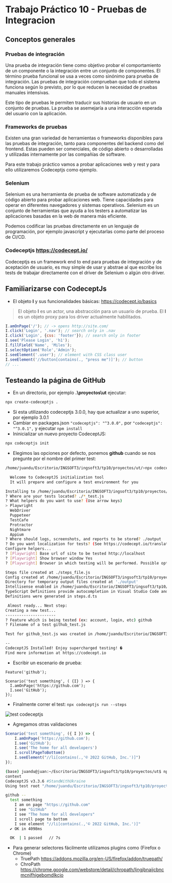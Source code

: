 # Trabajo Práctico 10 - Pruebas de Integracion

## Conceptos generales

### Pruebas de integración
Una prueba de integración tiene como objetivo probar el comportamiento de un componente o la integración entre un conjunto de componentes. El término prueba funcional se usa a veces como sinónimo para prueba de integración. Las pruebas de integración comprueban que todo el sistema funciona según lo previsto, por lo que reducen la necesidad de pruebas manuales intensivas.

Este tipo de pruebas le permiten traducir sus historias de usuario en un conjunto de pruebas. La prueba se asemejaría a una interacción esperada del usuario con la aplicación.

### Frameworks de pruebas 

Existen una gran variedad de herramientas o frameworks disponibles para las pruebas de integración, tanto para componentes del backend como del frontend. Estas pueden ser comerciales, de código abierto o desarrolladas y utilizadas internamente por las compañías de software.

Para este trabajo práctico vamos a probar aplicaciones web y rest y para ello utilizaremos Codeceptjs como ejemplo.

### Selenium

Selenium es una herramienta de prueba de software automatizada y de código abierto para probar aplicaciones web. Tiene capacidades para operar en diferentes navegadores y sistemas operativos. Selenium es un conjunto de herramientas que ayuda a los testers a automatizar las aplicaciones basadas en la web de manera más eficiente.

Podemos codificar las pruebas directamente en un lenguaje de programación, por ejemplo javascript y ejecutarlas como parte del proceso de CI/CD.

### Codeceptjs https://codecept.io/

Codeceptjs es un framework end to end para pruebas de integración y de aceptación de usuario, es muy simple de usar y abstrae al que escribe los tests de trabajar directamente con el driver de Selenium o algún otro driver.

## Familiarizarse con CodeceptJs
- El objeto **I** y sus funcionalidades básicas: https://codecept.io/basics
> El objeto **I** es un actor, una abstracción para un usuario de prueba. El **I** es un objeto proxy para los driver actualmente habilitados. 
~~~ js 
I.amOnPage('/'); // -> opens http://site.com/
I.click('Login', '.nav'); // search only in .nav
I.click('Login', {css: 'footer'}); // search only in footer
I.see('Please Login', 'h1');
I.fillField('Name', 'Miles');
I.selectOption('Role','Admin');
I.seeElement('.user'); // element with CSS class user
I.seeElement('//button[contains(., "press me")]'); // button
// ...
~~~

## Testeando la página de GitHub
- En un directorio, por ejemplo **.\proyectos\ut** ejecutar:

```bash
npx create-codeceptjs .
```

- Si esta utilizando codeceptjs 3.0.0, hay que actualizar a uno superior, por ejemplo 3.0.1
- Cambiar en packages.json `"codeceptjs": "^3.0.0",` por `"codeceptjs": "^3.0.1",` y ejecutar `npm install`
- Ininicializar un nuevo proyecto CodeceptJS:
```bash
npx codeceptjs init
```
- Elegimos las opciones por defecto, ponemos **github** cuando se nos pregunte por el nombre del primer test:
```bash
/home/juandu/Escritorio/INGSOFT3/ingsoft3/tp10/proyectos/ut/>npx codeceptjs init

  Welcome to CodeceptJS initialization tool
  It will prepare and configure a test environment for you

Installing to /home/juandu/Escritorio/INGSOFT3/ingsoft3/tp10/proyectos/ut/
? Where are your tests located? ./*_test.js
? What helpers do you want to use? (Use arrow keys)
> Playwright
  WebDriver
  Puppeteer
  TestCafe
  Protractor
  Nightmare
  Appium
? Where should logs, screenshots, and reports to be stored? ./output
? Do you want localization for tests? (See https://codecept.io/translation/) English (no localization)
Configure helpers...
? [Playwright] Base url of site to be tested http://localhost
? [Playwright] Show browser window Yes
? [Playwright] Browser in which testing will be performed. Possible options: chromium, firefox or webkit chromium

Steps file created at ./steps_file.js
Config created at /home/juandu/Escritorio/INGSOFT3/ingsoft3/tp10/proyectos/ut/codecept.conf.js
Directory for temporary output files created at './output'
Intellisense enabled in /home/juandu/Escritorio/INGSOFT3/ingsoft3/tp10/proyectos/ut/jsconfig.json
TypeScript Definitions provide autocompletion in Visual Studio Code and other IDEs
Definitions were generated in steps.d.ts

 Almost ready... Next step:
Creating a new test...
----------------------
? Feature which is being tested (ex: account, login, etc) github
? Filename of a test github_test.js

Test for github_test.js was created in /home/juandu/Escritorio/INGSOFT3/ingsoft3/tp10/proyectos/ut/github_test.js

--
CodeceptJS Installed! Enjoy supercharged testing! �
Find more information at https://codecept.io
```
- Escribir un escenario de prueba:
```
Feature('github');

Scenario('test something', ( {I} ) => {
  I.amOnPage('https://github.com');
  I.see('GitHub');
});
```
- Finalmente correr el test:
```npx codeceptjs run --steps```

![test codeceptjs](../imgs/1testCodeceptjs.png)

- Agregamos otras validaciones
```javascript
Scenario('test something', ({ I }) => {
    I.amOnPage('https://github.com');
    I.see('GitHub');
    I.see('The home for all developers')
    I.scrollPageToBottom()
    I.seeElement("//li[contains(.,'© 2022 GitHub, Inc.')]")
});
```
```bash
(base) juandu@juan:~/Escritorio/INGSOFT3/ingsoft3/tp10/proyectos/ut$ npx codeceptjs run --steps
context
CodeceptJS v3.3.6 #StandWithUkraine
Using test root "/home/juandu/Escritorio/INGSOFT3/ingsoft3/tp10/proyectos/ut"

github --
  test something
    I am on page "https://github.com"
    I see "GitHub"
    I see "The home for all developers"
    I scroll page to bottom 
    I see element "//li[contains(.,'© 2022 GitHub, Inc.')]"
  ✔ OK in 4098ms

  OK  | 1 passed   // 7s
```

- Para generar selectores fácilmente utilizamos plugins como (Firefox o Chrome)
  - TruePath https://addons.mozilla.org/en-US/firefox/addon/truepath/
  - ChroPath https://chrome.google.com/webstore/detail/chropath/ljngjbnaijcbncmcnjfhigebomdlkcjo
  
